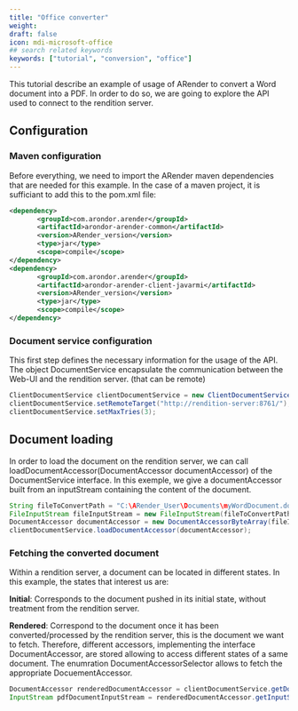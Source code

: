 ```yaml
---
title: "Office converter"
weight: 
draft: false
icon: mdi-microsoft-office
## search related keywords
keywords: ["tutorial", "conversion", "office"]
---
```


This tutorial describe an example of usage of ARender to convert a Word
document into a PDF. In order to do so, we are going to explore the API
used to connect to the rendition server.

## Configuration

### Maven configuration

Before everything, we need to import the ARender maven dependencies that
are needed for this example. In the case of a maven project, it is
sufficiant to add this to the pom.xml file:

``` xml
<dependency>
       <groupId>com.arondor.arender</groupId>
       <artifactId>arondor-arender-common</artifactId>
       <version>ARender_version</version>
       <type>jar</type>
       <scope>compile</scope>
</dependency>
<dependency>
       <groupId>com.arondor.arender</groupId>
       <artifactId>arondor-arender-client-javarmi</artifactId>
       <version>ARender_version</version>
       <type>jar</type>
       <scope>compile</scope>
</dependency>
```

### Document service configuration

This first step defines the necessary information for the usage of the
API. The object DocumentService encapsulate the communication between
the Web-UI and the rendition server. (that can be remote)

``` java
ClientDocumentService clientDocumentService = new ClientDocumentService();
clientDocumentService.setRemoteTarget("http://rendition-server:8761/");
clientDocumentService.setMaxTries(3);
```

## Document loading

In order to load the document on the rendition server, we can call
loadDocumentAccessor(DocumentAccessor documentAccessor) of the
DocumentService interface. In this exemple, we give a documentAccessor
built from an inputStream containing the content of the document.

``` java
String fileToConvertPath = "C:\ARender_User\Documents\myWordDocument.docx";
FileInputStream fileInputStream = new FileInputStream(fileToConvertPath);
DocumentAccessor documentAccessor = new DocumentAccessorByteArray(fileInputStream);
clientDocumentService.loadDocumentAccessor(documentAccessor);
```

### Fetching the converted document

Within a rendition server, a document can be located in
different states. In this example, the states that interest us are:

**Initial**: Corresponds to the document pushed in its initial state,
without treatment from the rendition server. 

**Rendered**: Correspond to
the document once it has been converted/processed by the rendition
server, this is the document we want to fetch. Therefore, different
accessors, implementing the interface DocumentAccessor, are stored
allowing to access different states of a same document. The enumration
DocumentAccessorSelector allows to fetch the appropriate
DocuementAccessor.

``` java
DocumentAccessor renderedDocumentAccessor = clientDocumentService.getDocumentAccessor(documentAccessor.getUUID(),DocumentAccessorSelector.RENDERED);
InputStream pdfDocumentInputStream = renderedDocumentAccessor.getInputStream();
```
